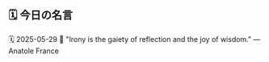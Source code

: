 ## 🗓️ 今日の名言

<!--START_SECTION:quote-->
🗓️ 2025-05-29
💬 "Irony is the gaiety of reflection and the joy of wisdom." — Anatole France
<!--END_SECTION:quote-->
